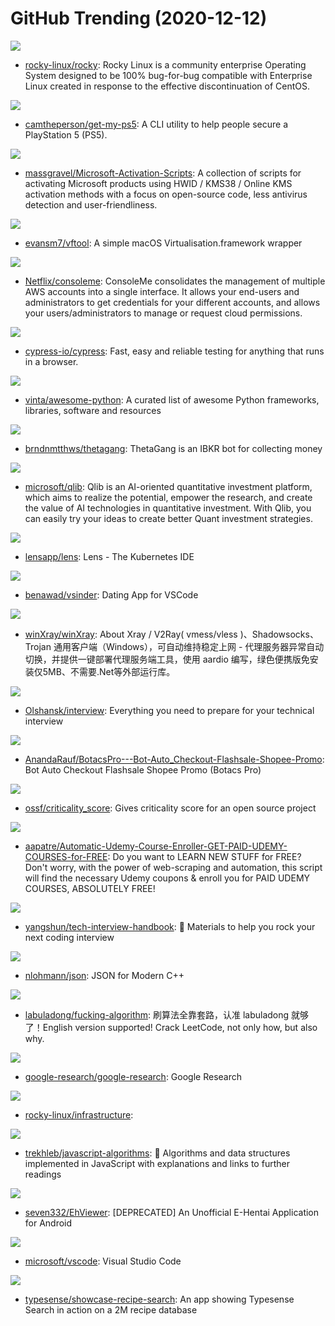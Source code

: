 # GitHub Trending (2020-12-12)

![](https://img.shields.io/badge/none-New%201-green?style=flat-square&logo=appveyor)
- [rocky-linux/rocky](https://github.com/rocky-linux/rocky): Rocky Linux is a community enterprise Operating System designed to be 100% bug-for-bug compatible with Enterprise Linux created in response to the effective discontinuation of CentOS.

![](https://img.shields.io/badge/JavaScript-New%2062-green?style=flat-square&logo=appveyor)
- [camtheperson/get-my-ps5](https://github.com/camtheperson/get-my-ps5): A CLI utility to help people secure a PlayStation 5 (PS5).

![](https://img.shields.io/badge/Batchfile-New%20323-green?style=flat-square&logo=appveyor)
- [massgravel/Microsoft-Activation-Scripts](https://github.com/massgravel/Microsoft-Activation-Scripts): A collection of scripts for activating Microsoft products using HWID / KMS38 / Online KMS activation methods with a focus on open-source code, less antivirus detection and user-friendliness.

![](https://img.shields.io/badge/Objective-C-New%20243-green?style=flat-square&logo=appveyor)
- [evansm7/vftool](https://github.com/evansm7/vftool): A simple macOS Virtualisation.framework wrapper

![](https://img.shields.io/badge/Python-New%20151-green?style=flat-square&logo=appveyor)
- [Netflix/consoleme](https://github.com/Netflix/consoleme): ConsoleMe consolidates the management of multiple AWS accounts into a single interface. It allows your end-users and administrators to get credentials for your different accounts, and allows your users/administrators to manage or request cloud permissions.

![](https://img.shields.io/badge/JavaScript-New%20304-green?style=flat-square&logo=appveyor)
- [cypress-io/cypress](https://github.com/cypress-io/cypress): Fast, easy and reliable testing for anything that runs in a browser.

![](https://img.shields.io/badge/Python-New%2099-green?style=flat-square&logo=appveyor)
- [vinta/awesome-python](https://github.com/vinta/awesome-python): A curated list of awesome Python frameworks, libraries, software and resources

![](https://img.shields.io/badge/Python-New%2090-green?style=flat-square&logo=appveyor)
- [brndnmtthws/thetagang](https://github.com/brndnmtthws/thetagang): ThetaGang is an IBKR bot for collecting money

![](https://img.shields.io/badge/Python-New%20363-green?style=flat-square&logo=appveyor)
- [microsoft/qlib](https://github.com/microsoft/qlib): Qlib is an AI-oriented quantitative investment platform, which aims to realize the potential, empower the research, and create the value of AI technologies in quantitative investment. With Qlib, you can easily try your ideas to create better Quant investment strategies.

![](https://img.shields.io/badge/TypeScript-New%20241-green?style=flat-square&logo=appveyor)
- [lensapp/lens](https://github.com/lensapp/lens): Lens - The Kubernetes IDE

![](https://img.shields.io/badge/TypeScript-New%20231-green?style=flat-square&logo=appveyor)
- [benawad/vsinder](https://github.com/benawad/vsinder): Dating App for VSCode

![](https://img.shields.io/badge/none-New%20106-green?style=flat-square&logo=appveyor)
- [winXray/winXray](https://github.com/winXray/winXray): About Xray / V2Ray( vmess/vless )、Shadowsocks、Trojan 通用客户端（Windows），可自动维持稳定上网 - 代理服务器异常自动切换，并提供一键部署代理服务端工具，使用 aardio 编写，绿色便携版免安装仅5MB、不需要.Net等外部运行库。

![](https://img.shields.io/badge/none-New%20123-green?style=flat-square&logo=appveyor)
- [Olshansk/interview](https://github.com/Olshansk/interview): Everything you need to prepare for your technical interview

![](https://img.shields.io/badge/Visual%20Basic%20.NET-New%2015-green?style=flat-square&logo=appveyor)
- [AnandaRauf/BotacsPro---Bot-Auto_Checkout-Flashsale-Shopee-Promo](https://github.com/AnandaRauf/BotacsPro---Bot-Auto_Checkout-Flashsale-Shopee-Promo): Bot Auto Checkout Flashsale Shopee Promo (Botacs Pro)

![](https://img.shields.io/badge/Python-New%20193-green?style=flat-square&logo=appveyor)
- [ossf/criticality_score](https://github.com/ossf/criticality_score): Gives criticality score for an open source project

![](https://img.shields.io/badge/Python-New%20121-green?style=flat-square&logo=appveyor)
- [aapatre/Automatic-Udemy-Course-Enroller-GET-PAID-UDEMY-COURSES-for-FREE](https://github.com/aapatre/Automatic-Udemy-Course-Enroller-GET-PAID-UDEMY-COURSES-for-FREE): Do you want to LEARN NEW STUFF for FREE? Don't worry, with the power of web-scraping and automation, this script will find the necessary Udemy coupons & enroll you for PAID UDEMY COURSES, ABSOLUTELY FREE!

![](https://img.shields.io/badge/JavaScript-New%20100-green?style=flat-square&logo=appveyor)
- [yangshun/tech-interview-handbook](https://github.com/yangshun/tech-interview-handbook): 💯 Materials to help you rock your next coding interview

![](https://img.shields.io/badge/C%2B%2B-New%2092-green?style=flat-square&logo=appveyor)
- [nlohmann/json](https://github.com/nlohmann/json): JSON for Modern C++

![](https://img.shields.io/badge/none-New%20287-green?style=flat-square&logo=appveyor)
- [labuladong/fucking-algorithm](https://github.com/labuladong/fucking-algorithm): 刷算法全靠套路，认准 labuladong 就够了！English version supported! Crack LeetCode, not only how, but also why.

![](https://img.shields.io/badge/Jupyter%20Notebook-New%2031-green?style=flat-square&logo=appveyor)
- [google-research/google-research](https://github.com/google-research/google-research): Google Research

![](https://img.shields.io/badge/HTML-New%2014-green?style=flat-square&logo=appveyor)
- [rocky-linux/infrastructure](https://github.com/rocky-linux/infrastructure): 

![](https://img.shields.io/badge/JavaScript-New%20337-green?style=flat-square&logo=appveyor)
- [trekhleb/javascript-algorithms](https://github.com/trekhleb/javascript-algorithms): 📝 Algorithms and data structures implemented in JavaScript with explanations and links to further readings

![](https://img.shields.io/badge/Java-New%206-green?style=flat-square&logo=appveyor)
- [seven332/EhViewer](https://github.com/seven332/EhViewer): [DEPRECATED] An Unofficial E-Hentai Application for Android

![](https://img.shields.io/badge/TypeScript-New%2089-green?style=flat-square&logo=appveyor)
- [microsoft/vscode](https://github.com/microsoft/vscode): Visual Studio Code

![](https://img.shields.io/badge/JavaScript-New%2040-green?style=flat-square&logo=appveyor)
- [typesense/showcase-recipe-search](https://github.com/typesense/showcase-recipe-search): An app showing Typesense Search in action on a 2M recipe database

